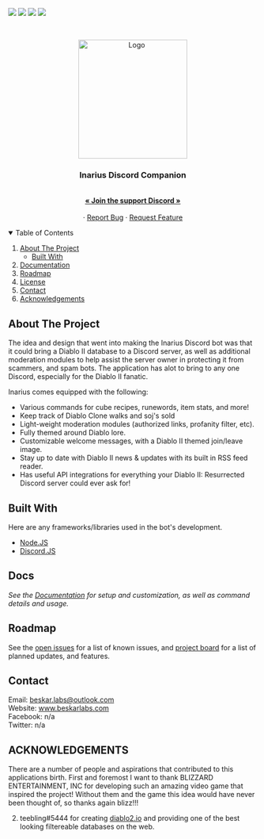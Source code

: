 <!-- PROJECT SHIELDS -->
<!--
*** I'm using markdown "reference style" links for readability.
*** Reference links are enclosed in brackets [ ] instead of parentheses ( ).
*** See the bottom of this document for the declaration of the reference variables
*** for contributors-url, forks-url, etc. This is an optional, concise syntax you may use.
*** https://www.markdownguide.org/basic-syntax/#reference-style-links
-->
[![][readme-shield]][readme-url]
[![][version-shield]][version-url]
[![][issues-shield]][issues-url]
![][discord-shield]



<!-- PROJECT LOGO -->
<br />
<p align="center">
    <img src="https://imgur.com/GH5VnSq.png" alt="Logo" width="220" height="240">

  <h3 align="center">Inarius Discord Companion</h3>

  <p align="center">
    <br />
    <a href="https://discord.gg/WqunCan"><strong>« Join the support Discord »</strong></a>
    <br />
    <br />
    <!-- <a href="https://github.com/othneildrew/Best-README-Template">Invite the Bot</a> -->
    ·
    <a href="https://github.com/ALCHElVlY/inarius/issues">Report Bug</a>
    ·
    <a href="https://github.com/ALCHElVlY/inarius/issues">Request Feature</a>
  </p>
</p>



<!-- TABLE OF CONTENTS -->
<details open="open">
  <summary>Table of Contents</summary>
  <ol>
    <li>
      <a href="#about-the-project">About The Project</a>
      <ul>
        <li><a href="#built-with">Built With</a></li>
      </ul>
    </li>
    <li><a href="#docs">Documentation</a></li>
    <li><a href="#roadmap">Roadmap</a></li>
    <li><a href="#license">License</a></li>
    <li><a href="#contact">Contact</a></li>
    <li><a href="#acknowledgements">Acknowledgements</a></li>
  </ol>
</details>



<!-- ABOUT THE PROJECT -->
## About The Project

<!-- [![Product Name Screen Shot][product-screenshot]](https://example.com) -->

The idea and design that went into making the Inarius Discord bot was that it could bring a Diablo II database to a Discord server, as well as additional moderation modules to help assist the server owner in protecting it from scammers, and spam bots. The application has alot to bring to any one Discord, especially for the Diablo II fanatic.

Inarius comes equipped with the following:
* Various commands for cube recipes, runewords, item stats, and more!
* Keep track of Diablo Clone walks and soj's sold
* Light-weight moderation modules (authorized links, profanity filter, etc).
* Fully themed around Diablo lore.
* Customizable welcome messages, with a Diablo II themed join/leave image.
* Stay up to date with Diablo II news & updates with its built in RSS feed reader.
* Has useful API integrations for everything your Diablo II: Resurrected Discord server could ever ask for!



## Built With

Here are any frameworks/libraries used in the bot's development.
* [Node.JS](https://nodejs.org/en/)
* [Discord.JS](https://discord.js.org/#/)



<!-- Documentation -->
## Docs

_See the [Documentation](#) for setup and customization, as well as command details and usage._



<!-- ROADMAP -->
## Roadmap

See the [open issues](https://github.com/ALCHElVlY/inarius/issues) for a list of known issues, and [project board](https://github.com/ALCHElVlY/inarius/projects/1) for a list of planned updates, and features.



<!-- CONTACT -->
## Contact

Email: beskar.labs@outlook.com<br>
Website: www.beskarlabs.com<br>
Facebook: n/a<br>
Twitter: n/a



<!-- ACKNOWLEDGEMENTS -->
## ACKNOWLEDGEMENTS

There are a number of people and aspirations that contributed to this applications birth. First and foremost I want to thank BLIZZARD ENTERTAINMENT, INC
for developing such an amazing video game that inspired the project! Without them and the game this idea would have never been thought of, so thanks again blizz!!!

2. teebling#5444 for creating  [diablo2.io][d2io-url] and providing one of the best looking filtereable databases on the web.


<!-- MARKDOWN LINKS & IMAGES -->
<!-- https://www.markdownguide.org/basic-syntax/#reference-style-links -->
[readme-shield]: https://img.shields.io/badge/readme%20style-standard-blue.svg?style=plastic
[readme-url]: https://github.com/ALCHElVlY/inarius#readme
[discord-shield]: https://img.shields.io/discord/686731263956090915?color=blue&label=Online%20Discord%20Members&style=plastic
[version-shield]: https://img.shields.io/github/v/tag/ALCHElVlY/inarius?label=version&style=plastic
[version-url]: https://github.com/main/ALCHElVlY/inarius/releases
[issues-shield]: https://img.shields.io/github/issues/ALCHElVlY/inarius?color=blue&style=plastic
[issues-url]: https://github.com/ALCHElVlY/inarius/issues
[d2io-url]: https://diablo2.io/
